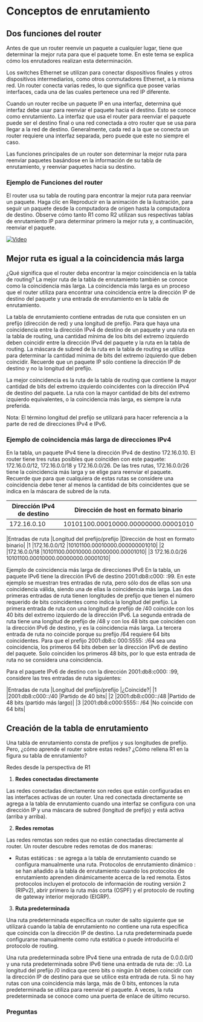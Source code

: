 # Conceptos de enrutamiento

## Dos funciones del router

Antes de que un router reenvíe un paquete a cualquier lugar, tiene que determinar la mejor ruta para que el paquete tome. En este tema se explica cómo los enrutadores realizan esta determinación.

Los switches Ethernet se utilizan para conectar dispositivos finales y otros dispositivos intermediarios, como otros conmutadores Ethernet, a la misma red. Un router conecta varias redes, lo que significa que posee varias interfaces, cada una de las cuales pertenece una red IP diferente.

Cuando un router recibe un paquete IP en una interfaz, determina qué interfaz debe usar para reenviar el paquete hacia el destino. Esto se conoce como enrutamiento. La interfaz que usa el router para reenviar el paquete puede ser el destino final o una red conectada a otro router que se usa para llegar a la red de destino. Generalmente, cada red a la que se conecta un router requiere una interfaz separada, pero puede que este no siempre el caso.

Las funciones principales de un router son determinar la mejor ruta para reenviar paquetes basándose en la información de su tabla de enrutamiento, y reenviar paquetes hacia su destino.

### Ejemplo de Funciones del router
El router usa su tabla de routing para encontrar la mejor ruta para reenviar un paquete. Haga clic en Reproducir en la animación de la ilustración, para seguir un paquete desde la computadora de origen hasta la computadora de destino. Observe cómo tanto R1 como R2 utilizan sus respectivas tablas de enrutamiento IP para determinar primero la mejor ruta y, a continuación, reenviar el paquete.

[![Video]()](./video/video_routing_1.mov)


## Mejor ruta es igual a la coincidencia más larga

¿Qué significa que el router deba encontrar la mejor coincidencia en la tabla de routing? La mejor ruta de la tabla de enrutamiento también se conoce como la coincidencia más larga. La coincidencia más larga es un proceso que el router utiliza para encontrar una coincidencia entre la dirección IP de destino del paquete y una entrada de enrutamiento en la tabla de enrutamiento.

La tabla de enrutamiento contiene entradas de ruta que consisten en un prefijo (dirección de red) y una longitud de prefijo. Para que haya una coincidencia entre la dirección IPv4 de destino de un paquete y una ruta en la tabla de routing, una cantidad mínima de los bits del extremo izquierdo deben coincidir entre la dirección IPv4 del paquete y la ruta en la tabla de routing. La máscara de subred de la ruta en la tabla de routing se utiliza para determinar la cantidad mínima de bits del extremo izquierdo que deben coincidir. Recuerde que un paquete IP sólo contiene la dirección IP de destino y no la longitud del prefijo.

La mejor coincidencia es la ruta de la tabla de routing que contiene la mayor cantidad de bits del extremo izquierdo coincidentes con la dirección IPv4 de destino del paquete. La ruta con la mayor cantidad de bits del extremo izquierdo equivalentes, o la coincidencia más larga, es siempre la ruta preferida.

Nota: El término longitud del prefijo se utilizará para hacer referencia a la parte de red de direcciones IPv4 e IPv6.

### Ejemplo de coincidencia más larga de direcciones IPv4
En la tabla, un paquete IPv4 tiene la dirección IPv4 de destino 172.16.0.10. El router tiene tres rutas posibles que coinciden con este paquete: 172.16.0.0/12, 172.16.0.0/18 y 172.16.0.0/26. De las tres rutas, 172.16.0.0/26 tiene la coincidencia más larga y se elige para reenviar el paquete. Recuerde que para que cualquiera de estas rutas se considere una coincidencia debe tener al menos la cantidad de bits coincidentes que se indica en la máscara de subred de la ruta.

|Dirección IPv4 de destino	|Dirección de host en formato binario|
|--|--|
|172.16.0.10|	10101100.00010000.00000000.00001010|


|Entradas de ruta	|Longitud del prefijo/prefijo	|Dirección de host en formato binario|
|1	|172.16.0.0/12	|10101100.00010000.000000001010|
|2	|172.16.0.0/18	|10101100.00010000.00000000.00001010|
|3	172.16.0.0/26	10101100.00010000.00000000.00001010|

Ejemplo de coincidencia más larga de direcciones IPv6
En la tabla, un paquete IPv6 tiene la dirección IPv6 de destino 2001:db8:c000: :99. En este ejemplo se muestran tres entradas de ruta, pero sólo dos de ellas son una coincidencia válida, siendo una de ellas la coincidencia más larga. Las dos primeras entradas de ruta tienen longitudes de prefijo que tienen el número requerido de bits coincidentes como indica la longitud del prefijo. La primera entrada de ruta con una longitud de prefijo de /40 coincide con los 40 bits del extremo izquierdo de la dirección IPv6. La segunda entrada de ruta tiene una longitud de prefijo de /48 y con los 48 bits que coinciden con la dirección IPv6 de destino, y es la coincidencia más larga. La tercera entrada de ruta no coincide porque su prefijo /64 requiere 64 bits coincidentes. Para que el prefijo 2001:db8:c 000:5555: :/64 sea una coincidencia, los primeros 64 bits deben ser la dirección IPv6 de destino del paquete. Solo coinciden los primeros 48 bits, por lo que esta entrada de ruta no se considera una coincidencia.

Para el paquete IPv6 de destino con la dirección 2001:db8:c000: :99, considere las tres entradas de ruta siguientes:

|Entradas de ruta	|Longitud del prefijo/prefijo	|¿Coincide?|
|1	|2001:db8:c000::/40	|Partido de 40 bits|
|2	|2001:db8:c000::/48	|Partido de 48 bits (partido más largo)|
|3	|2001:db8:c000:5555:: /64	|No coincide con 64 bits|

## Creación de la tabla de enrutamiento
Una tabla de enrutamiento consta de prefijos y sus longitudes de prefijo. Pero, ¿cómo aprende el router sobre estas redes? ¿Cómo rellena R1 en la figura su tabla de enrutamiento?

Redes desde la perspectiva de R1


1. **Redes conectadas directamente**

Las redes conectadas directamente son redes que están configuradas en las interfaces activas de un router. Una red conectada directamente se agrega a la tabla de enrutamiento cuando una interfaz se configura con una dirección IP y una máscara de subred (longitud de prefijo) y está activa (arriba y arriba).

2. **Redes remotas**

Las redes remotas son redes que no están conectadas directamente al router. Un router descubre redes remotas de dos maneras:

- Rutas estáticas : se agrega a la tabla de enrutamiento cuando se configura manualmente una ruta. Protocolos de enrutamiento dinámico : se han añadido a la tabla de enrutamiento cuando los protocolos de enrutamiento aprenden dinámicamente acerca de la red remota. Estos protocolos incluyen el protocolo de información de routing versión 2 (RIPv2), abrir primero la ruta más corta (OSPF) y el protocolo de routing de gateway interior mejorado (EIGRP).

3. **Ruta predeterminada**

Una ruta predeterminada específica un router de salto siguiente que se utilizará cuando la tabla de enrutamiento no contiene una ruta específica que coincida con la dirección IP de destino. La ruta predeterminada puede configurarse manualmente como ruta estática o puede introducirla el protocolo de routing.

Una ruta predeterminada sobre IPv4 tiene una entrada de ruta de 0.0.0.0/0 y una ruta predeterminada sobre IPv6 tiene una entrada de ruta de: :/0. La longitud del prefijo /0 indica que cero bits o ningún bit deben coincidir con la dirección IP de destino para que se utilice esta entrada de ruta. Si no hay rutas con una coincidencia más larga, más de 0 bits, entonces la ruta predeterminada se utiliza para reenviar el paquete. A veces, la ruta predeterminada se conoce como una puerta de enlace de último recurso.

### Preguntas

